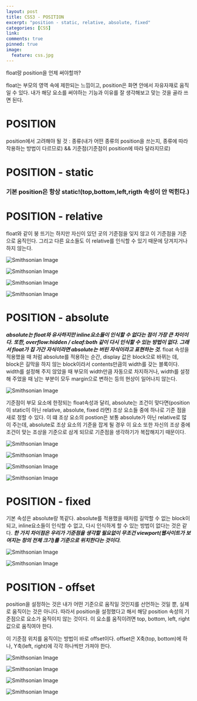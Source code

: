 ```yaml
---
layout: post
title: CSS3 - POSITION
excerpt: "position - static, relative, absolute, fixed"
categories: [CSS]
link:
comments: true
pinned: true
image:
  feature: css.jpg
---
```


float랑 position을 언제 써야할까?

float는 부모의 영역 속에 제한되는 느낌이고, position은 화면 안에서 자유자재로 움직일 수 있다. 내가 해당 요소를 써야하는 기능과 이유를 잘 생각해보고 맞는 것을 골라 쓰면 된다.

<h1>POSITION</h1>

position에서 고려해야 될 것 : 종류(내가 어떤 종류의 position을 쓰는지, 종류에 따라 작용하는 방법이 다르므로) && 기준점(기준점이 position에 따라 달라지므로)

<h1>POSITION - static</h1>

<h3>기본 position은 항상 static!(top,bottom,left,rigth 속성이 안 먹힌다.)</h3>

<h1>POSITION - relative</h1>

float와 같이 붕 뜨기는 하지만 자신이 있던 곳의 기준점을 잊지 않고 이 기준점을 기준으로 움직인다. 그리고 다른 요소들도 이 relative를 인식할 수 있기 때문에 당겨지거나 하지 않는다.

![Smithsonian Image](/img/2017-09-13-01.PNG)<br />

![Smithsonian Image](/img/2017-09-13-02.PNG)<br />

![Smithsonian Image](/img/2017-09-13-03.PNG)<br />

![Smithsonian Image](/img/2017-09-13-04.PNG)<br />


<h1>POSITION - absolute</h1>

***absolute는 float와 유사하지만 inline요소들이 인식할 수 없다는 점이 가장 큰 차이이다. 또한, overflow:hidden / cleaf:both 같이 다시 인식할 수 있는 방법이 없다. 그래서 float가 집 가간 자식이라면 absolute는 버린 자식이라고 표현하는 것.*** float 속성을 적용했을 때 처럼 absolute를 적용하는 순간, display 값은 block으로 바뀌는 데, block은 길막을 하지 않는 block이라서 contents만큼의 width를 갖는 블록이다. width를 설정해 주지 않았을 때 부모의 width만큼 자동으로 차지하거나, width를 설정해 주었을 때 남는 부분이 모두 margin으로 변하는 등의 현상이 일어나지 않는다.

![Smithsonian Image](/img/2017-09-13-05.PNG)<br />

기준점이 부모 요소에 한정되는 float속성과 달리, absolute는 조건이 맞다면(position이 static이 아닌 relative, absolute, fixed 라면) 조상 요소들 중에 하나로 기준 점을 새로 정할 수 있다. 이 떄 조상 요소의 postion은 보통 absolute가 아닌 relative로 많이 주는데, absolute로 조상 요소의 기준을 잡게 될 경우 이 요소 또한 자신의 조상 중에 조건이 맞는 조상을 기준으로 삼게 되므로 기준점을 생각하기가 복잡해지기 때문이다.

![Smithsonian Image](/img/2017-09-13-06.PNG)<br />

![Smithsonian Image](/img/2017-09-13-08.PNG)<br />

![Smithsonian Image](/img/2017-09-13-09.PNG)<br />

![Smithsonian Image](/img/2017-09-13-10.PNG)<br />

<h1>POSITION - fixed</h1>

기본 속성은 absolute랑 똑같다. absolute를 적용했을 때처럼 길막할 수 없는 block이 되고, inline요소들이 인식할 수 없고, 다시 인식하게 할 수 있는 방법이 없다는 것은 같다. ***한 가지 차이점은 우리가 기준점을 생각할 필요없이 무조건 viewport(웹사이트가 보여지는 창의 전체 크기)를 기준으로 위치한다는 것이다.***

![Smithsonian Image](/img/2017-09-13-11.PNG)<br />

![Smithsonian Image](/img/2017-09-13-12.PNG)<br />


<h1>POSITION - offset</h1>

position을 설정하는 것은 내가 어떤 기준으로 움직일 것인지를 선언하는 것일 뿐, 실제로 움직이는 것은 아니다. 따라서 position을 설정했다고 해서 해당 position 속성의 기준점으로 요소가 움직이지 않는 것이다. 이 요소를 움직이려면 top, bottom, left, right 값으로 움직여야 한다.

이 기준점 위치를 움직이는 방법이 바로 offset이다. offset은 X축(top, bottom)에 하나, Y축(left, right)에 각각 하나씩만 가져야 한다.

![Smithsonian Image](/img/2017-09-13-13.PNG)<br />

![Smithsonian Image](/img/2017-09-13-14.PNG)<br />

![Smithsonian Image](/img/2017-09-13-15.PNG)<br />

![Smithsonian Image](/img/2017-09-13-16.PNG)<br />
